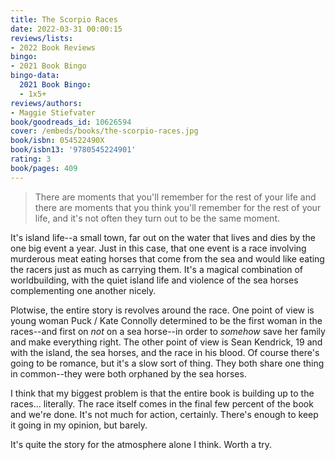 ```yaml
---
title: The Scorpio Races
date: 2022-03-31 00:00:15
reviews/lists:
- 2022 Book Reviews
bingo:
- 2021 Book Bingo
bingo-data:
  2021 Book Bingo:
  - 1x5+
reviews/authors:
- Maggie Stiefvater
book/goodreads_id: 10626594
cover: /embeds/books/the-scorpio-races.jpg
book/isbn: 054522490X
book/isbn13: '9780545224901'
rating: 3
book/pages: 409
---
```

> There are moments that you'll remember for the rest of your life and there are moments that you think you'll remember for the rest of your life, and it's not often they turn out to be the same moment.

It's island life--a small town, far out on the water that lives and dies by the one big event a year. Just in this case, that one event is a race involving murderous meat eating horses that come from the sea and would like eating the racers just as much as carrying them. It's a magical combination of worldbuilding, with the quiet island life and violence of the sea horses complementing one another nicely. 

<!--more-->

Plotwise, the entire story is revolves around the race. One point of view is young woman Puck / Kate Connolly determined to be the first woman in the races--and first on *not* on a sea horse--in order to *somehow* save her family and make everything right. The other point of view is Sean Kendrick, 19 and with the island, the sea horses, and the race in his blood. Of course there's going to be romance, but it's a slow sort of thing. They both share one thing in common--they were both orphaned by the sea horses. 

I think that my biggest problem is that the entire book is building up to the races... literally. The race itself comes in the final few percent of the book and we're done. It's not much for action, certainly. There's enough to keep it going in my opinion, but barely. 

It's quite the story for the atmosphere alone I think. Worth a try.
